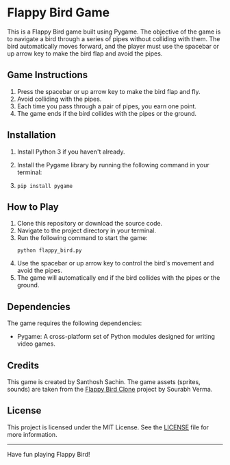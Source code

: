 # Flappy Bird Game

This is a Flappy Bird game built using Pygame. The objective of the game is to navigate a bird through a series of pipes without colliding with them. The bird automatically moves forward, and the player must use the spacebar or up arrow key to make the bird flap and avoid the pipes.

## Game Instructions

1. Press the spacebar or up arrow key to make the bird flap and fly.
2. Avoid colliding with the pipes.
3. Each time you pass through a pair of pipes, you earn one point.
4. The game ends if the bird collides with the pipes or the ground.

## Installation

1. Install Python 3 if you haven't already.
2. Install the Pygame library by running the following command in your terminal:

3. ```
   pip install pygame
   ```

## How to Play

1. Clone this repository or download the source code.
2. Navigate to the project directory in your terminal.
3. Run the following command to start the game:
   ```
   python flappy_bird.py
   ```
4. Use the spacebar or up arrow key to control the bird's movement and avoid the pipes.
5. The game will automatically end if the bird collides with the pipes or the ground.

## Dependencies

The game requires the following dependencies:

- Pygame: A cross-platform set of Python modules designed for writing video games.

## Credits

This game is created by Santhosh Sachin. The game assets (sprites, sounds) are taken from the [Flappy Bird Clone](https://github.com/sourabhv/FlapPyBird) project by Sourabh Verma.

## License

This project is licensed under the MIT License. See the [LICENSE](LICENSE) file for more information.

---

Have fun playing Flappy Bird!

